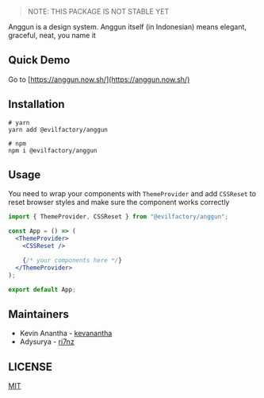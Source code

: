 > NOTE: THIS PACKAGE IS NOT STABLE YET

Anggun is a design system. Anggun itself (in Indonesian) means elegant, graceful, neat, you name it

## Quick Demo

Go to [https://anggun.now.sh/](https://anggun.now.sh/)

## Installation

```
# yarn
yarn add @evilfactory/anggun

# npm
npm i @evilfactory/anggun
```

## Usage

You need to wrap your components with `ThemeProvider` and add `CSSReset` to reset browser styles and make sure the component works correctly

```jsx
import { ThemeProvider, CSSReset } from "@evilfactory/anggun";

const App = () => (
  <ThemeProvider>
    <CSSReset />

    {/* your components here */}
  </ThemeProvider>
);

export default App;
```

## Maintainers

- Kevin Anantha - [kevanantha](https://github.com/kevanantha)
- Adysurya - [ri7nz](https://github.com/ri7nz)

## LICENSE

[MIT](https://github.com/evilfactorylabs/anggun/blob/master/LICENSE)
